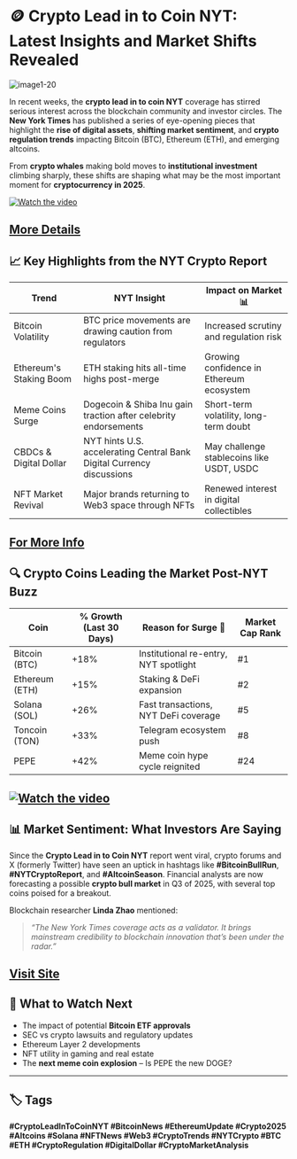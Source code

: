 # 🪙 Crypto Lead in to Coin NYT: Latest Insights and Market Shifts Revealed

![image1-20](https://github.com/user-attachments/assets/7e1ff01f-79ab-4a4c-a827-1079ca4661af)

In recent weeks, the **crypto lead in to coin NYT** coverage has stirred serious interest across the blockchain community and investor circles. The **New York Times** has published a series of eye-opening pieces that highlight the **rise of digital assets**, **shifting market sentiment**, and **crypto regulation trends** impacting Bitcoin (BTC), Ethereum (ETH), and emerging altcoins.

From **crypto whales** making bold moves to **institutional investment** climbing sharply, these shifts are shaping what may be the most important moment for **cryptocurrency in 2025**.

[![Watch the video](https://img.youtube.com/vi/ydfqWr37xHE/hqdefault.jpg)](https://youtu.be/ydfqWr37xHE)

[More Details](https://bitly.cx/Wzv00)
---

## 📈 Key Highlights from the NYT Crypto Report

| Trend                     | NYT Insight                                                                 | Impact on Market 📊                          |
|--------------------------|------------------------------------------------------------------------------|---------------------------------------------|
| Bitcoin Volatility       | BTC price movements are drawing caution from regulators                     | Increased scrutiny and regulation risk       |
| Ethereum's Staking Boom  | ETH staking hits all-time highs post-merge                                  | Growing confidence in Ethereum ecosystem     |
| Meme Coins Surge         | Dogecoin & Shiba Inu gain traction after celebrity endorsements              | Short-term volatility, long-term doubt       |
| CBDCs & Digital Dollar   | NYT hints U.S. accelerating Central Bank Digital Currency discussions        | May challenge stablecoins like USDT, USDC    |
| NFT Market Revival       | Major brands returning to Web3 space through NFTs                           | Renewed interest in digital collectibles     |

[For More Info](https://bitly.cx/YAxD)
---

## 🔍 Crypto Coins Leading the Market Post-NYT Buzz

| Coin         | % Growth (Last 30 Days) | Reason for Surge 🤑                              | Market Cap Rank |
|--------------|-------------------------|--------------------------------------------------|-----------------|
| Bitcoin (BTC)| +18%                    | Institutional re-entry, NYT spotlight            | #1              |
| Ethereum (ETH)| +15%                   | Staking & DeFi expansion                         | #2              |
| Solana (SOL) | +26%                    | Fast transactions, NYT DeFi coverage             | #5              |
| Toncoin (TON)| +33%                    | Telegram ecosystem push                          | #8              |
| PEPE         | +42%                    | Meme coin hype cycle reignited                   | #24             |

[![Watch the video](https://img.youtube.com/vi/naGaNmMDPDw/hqdefault.jpg)](https://youtu.be/naGaNmMDPDw)
---

## 📊 Market Sentiment: What Investors Are Saying

Since the **Crypto Lead in to Coin NYT** report went viral, crypto forums and X (formerly Twitter) have seen an uptick in hashtags like **#BitcoinBullRun**, **#NYTCryptoReport**, and **#AltcoinSeason**. Financial analysts are now forecasting a possible **crypto bull market** in Q3 of 2025, with several top coins poised for a breakout.

Blockchain researcher **Linda Zhao** mentioned:  
> *“The New York Times coverage acts as a validator. It brings mainstream credibility to blockchain innovation that’s been under the radar.”*

[Visit Site](https://bitly.cx/Z1tlo)
---

## 🚀 What to Watch Next

- The impact of potential **Bitcoin ETF approvals**
- SEC vs crypto lawsuits and regulatory updates
- Ethereum Layer 2 developments
- NFT utility in gaming and real estate
- The **next meme coin explosion** – Is PEPE the new DOGE?

---

## 🏷️ Tags

**#CryptoLeadInToCoinNYT #BitcoinNews #EthereumUpdate #Crypto2025 #Altcoins #Solana #NFTNews #Web3 #CryptoTrends #NYTCrypto #BTC #ETH #CryptoRegulation #DigitalDollar #CryptoMarketAnalysis**
